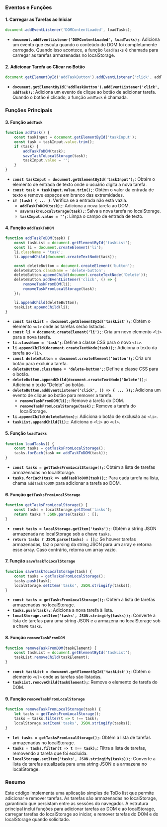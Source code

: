 ### Eventos e Funções

#### 1. Carregar as Tarefas ao Iniciar

```javascript
document.addEventListener('DOMContentLoaded', loadTasks);
```

- **`document.addEventListener('DOMContentLoaded', loadTasks);`**: Adiciona um evento que escuta quando o conteúdo do DOM foi completamente carregado. Quando isso acontece, a função `loadTasks` é chamada para carregar as tarefas armazenadas no localStorage.

#### 2. Adicionar Tarefa ao Clicar no Botão

```javascript
document.getElementById('addTaskButton').addEventListener('click', addTask);
```

- **`document.getElementById('addTaskButton').addEventListener('click', addTask);`**: Adiciona um evento de clique ao botão de adicionar tarefa. Quando o botão é clicado, a função `addTask` é chamada.

### Funções Principais

#### 3. Função `addTask`

```javascript
function addTask() {
    const taskInput = document.getElementById('taskInput');
    const task = taskInput.value.trim();
    if (task) {
        addTaskToDOM(task);
        saveTaskToLocalStorage(task);
        taskInput.value = '';
    }
}
```

- **`const taskInput = document.getElementById('taskInput');`**: Obtém o elemento de entrada de texto onde o usuário digita a nova tarefa.
- **`const task = taskInput.value.trim();`**: Obtém o valor da entrada de texto e remove espaços em branco das extremidades.
- **`if (task) { ... }`**: Verifica se a entrada não está vazia.
  - **`addTaskToDOM(task);`**: Adiciona a nova tarefa ao DOM.
  - **`saveTaskToLocalStorage(task);`**: Salva a nova tarefa no localStorage.
  - **`taskInput.value = '';`**: Limpa o campo de entrada de texto.

#### 4. Função `addTaskToDOM`

```javascript
function addTaskToDOM(task) {
    const taskList = document.getElementById('taskList');
    const li = document.createElement('li');
    li.className = 'task';
    li.appendChild(document.createTextNode(task));

    const deleteButton = document.createElement('button');
    deleteButton.className = 'delete-button';
    deleteButton.appendChild(document.createTextNode('Delete'));
    deleteButton.addEventListener('click', () => {
        removeTaskFromDOM(li);
        removeTaskFromLocalStorage(task);
    });

    li.appendChild(deleteButton);
    taskList.appendChild(li);
}
```

- **`const taskList = document.getElementById('taskList');`**: Obtém o elemento `<ul>` onde as tarefas serão listadas.
- **`const li = document.createElement('li');`**: Cria um novo elemento `<li>` para a nova tarefa.
- **`li.className = 'task';`**: Define a classe CSS para o novo `<li>`.
- **`li.appendChild(document.createTextNode(task));`**: Adiciona o texto da tarefa ao `<li>`.
- **`const deleteButton = document.createElement('button');`**: Cria um botão para excluir a tarefa.
- **`deleteButton.className = 'delete-button';`**: Define a classe CSS para o botão.
- **`deleteButton.appendChild(document.createTextNode('Delete'));`**: Adiciona o texto "Delete" ao botão.
- **`deleteButton.addEventListener('click', () => { ... });`**: Adiciona um evento de clique ao botão para remover a tarefa.
  - **`removeTaskFromDOM(li);`**: Remove a tarefa do DOM.
  - **`removeTaskFromLocalStorage(task);`**: Remove a tarefa do localStorage.
- **`li.appendChild(deleteButton);`**: Adiciona o botão de exclusão ao `<li>`.
- **`taskList.appendChild(li);`**: Adiciona o `<li>` ao `<ul>`.

#### 5. Função `loadTasks`

```javascript
function loadTasks() {
    const tasks = getTasksFromLocalStorage();
    tasks.forEach(task => addTaskToDOM(task));
}
```

- **`const tasks = getTasksFromLocalStorage();`**: Obtém a lista de tarefas armazenadas no localStorage.
- **`tasks.forEach(task => addTaskToDOM(task));`**: Para cada tarefa na lista, chama `addTaskToDOM` para adicionar a tarefa ao DOM.

#### 6. Função `getTasksFromLocalStorage`

```javascript
function getTasksFromLocalStorage() {
    const tasks = localStorage.getItem('tasks');
    return tasks ? JSON.parse(tasks) : [];
}
```

- **`const tasks = localStorage.getItem('tasks');`**: Obtém a string JSON armazenada no localStorage sob a chave `tasks`.
- **`return tasks ? JSON.parse(tasks) : [];`**: Se houver tarefas armazenadas, faz o parsing da string JSON para um array e retorna esse array. Caso contrário, retorna um array vazio.

#### 7. Função `saveTaskToLocalStorage`

```javascript
function saveTaskToLocalStorage(task) {
    const tasks = getTasksFromLocalStorage();
    tasks.push(task);
    localStorage.setItem('tasks', JSON.stringify(tasks));
}
```

- **`const tasks = getTasksFromLocalStorage();`**: Obtém a lista de tarefas armazenadas no localStorage.
- **`tasks.push(task);`**: Adiciona a nova tarefa à lista.
- **`localStorage.setItem('tasks', JSON.stringify(tasks));`**: Converte a lista de tarefas para uma string JSON e a armazena no localStorage sob a chave `tasks`.

#### 8. Função `removeTaskFromDOM`

```javascript
function removeTaskFromDOM(taskElement) {
    const taskList = document.getElementById('taskList');
    taskList.removeChild(taskElement);
}
```

- **`const taskList = document.getElementById('taskList');`**: Obtém o elemento `<ul>` onde as tarefas são listadas.
- **`taskList.removeChild(taskElement);`**: Remove o elemento de tarefa do DOM.

#### 9. Função `removeTaskFromLocalStorage`

```javascript
function removeTaskFromLocalStorage(task) {
    let tasks = getTasksFromLocalStorage();
    tasks = tasks.filter(t => t !== task);
    localStorage.setItem('tasks', JSON.stringify(tasks));
}
```

- **`let tasks = getTasksFromLocalStorage();`**: Obtém a lista de tarefas armazenadas no localStorage.
- **`tasks = tasks.filter(t => t !== task);`**: Filtra a lista de tarefas, removendo a tarefa que foi excluída.
- **`localStorage.setItem('tasks', JSON.stringify(tasks));`**: Converte a lista de tarefas atualizada para uma string JSON e a armazena no localStorage.

### Resumo

Este código implementa uma aplicação simples de ToDo list que permite adicionar e remover tarefas. As tarefas são armazenadas no localStorage, garantindo que persistam entre as sessões do navegador. A estrutura principal inclui funções para adicionar tarefas ao DOM e ao localStorage, carregar tarefas do localStorage ao iniciar, e remover tarefas do DOM e do localStorage quando solicitado.
